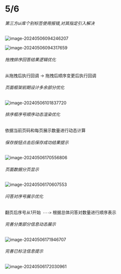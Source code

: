 # 5/6

###### 第三方ui库个别标签使用报错,对其指定引入解决

![image-20240506094246207](D:\Js\assets\image-20240506094246207.png)

![image-20240506094317659](D:\Js\assets\image-20240506094317659.png)

###### 拖拽排序回答结果逻辑优化

从拖拽后执行回调 -> 拖拽后顺序变更后执行回调



###### 页面框架前期设计多余部分优化

![image-20240506101837720](D:\Js\assets\image-20240506101837720.png)



###### 排序框序号顺序动态渲染优化

依据当前页码和每页展示数量进行动态计算

###### 保存按钮点击后保存成功结果提示

![image-20240506170556806](D:\Js\assets\image-20240506170556806.png)

###### 页面数据分页显示

![image-20240506170607553](D:\Js\assets\image-20240506170607553.png)

###### 问答对序号展示优化

翻页后序号从1开始` --->` 根据总体问答对数量进行顺序表示



###### 完善分类部分信息动态展示

![image-20240506171946707](D:\Js\assets\image-20240506171946707.png)

###### 完善已标注信息提示

![image-20240506172030961](D:\Js\assets\image-20240506172030961.png)

